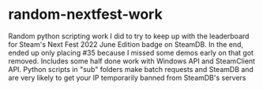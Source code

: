 # random-nextfest-work

Random python scripting work I did to try to keep up with the leaderboard for Steam's Next Fest 2022 June Edition badge on SteamDB. In the end, ended up only placing #35 because I missed some demos early on that got removed. Includes some half done work with Windows API and SteamClient API. Python scripts in "sub" folders make batch requests and SteamDB and are very likely to get your IP temporarily banned from SteamDB's servers
